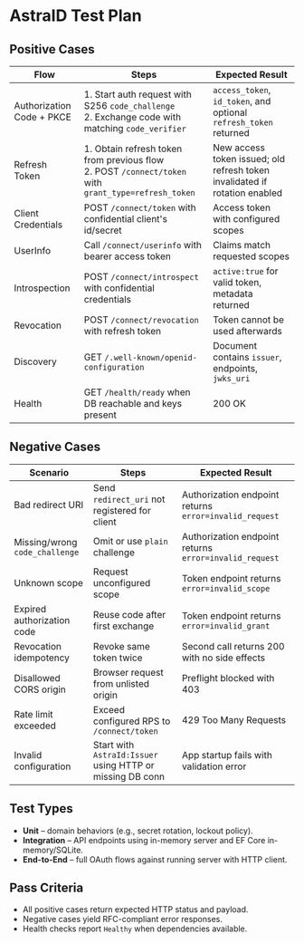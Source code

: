 # AstraID Test Plan

## Positive Cases

| Flow | Steps | Expected Result |
|---|---|---|
| Authorization Code + PKCE | 1. Start auth request with S256 `code_challenge`<br>2. Exchange code with matching `code_verifier` | `access_token`, `id_token`, and optional `refresh_token` returned |
| Refresh Token | 1. Obtain refresh token from previous flow<br>2. POST `/connect/token` with `grant_type=refresh_token` | New access token issued; old refresh token invalidated if rotation enabled |
| Client Credentials | POST `/connect/token` with confidential client's id/secret | Access token with configured scopes |
| UserInfo | Call `/connect/userinfo` with bearer access token | Claims match requested scopes |
| Introspection | POST `/connect/introspect` with confidential credentials | `active:true` for valid token, metadata returned |
| Revocation | POST `/connect/revocation` with refresh token | Token cannot be used afterwards |
| Discovery | GET `/.well-known/openid-configuration` | Document contains `issuer`, endpoints, `jwks_uri` |
| Health | GET `/health/ready` when DB reachable and keys present | 200 OK |

## Negative Cases

| Scenario | Steps | Expected Result |
|---|---|---|
| Bad redirect URI | Send `redirect_uri` not registered for client | Authorization endpoint returns `error=invalid_request` |
| Missing/wrong `code_challenge` | Omit or use `plain` challenge | Authorization endpoint returns `error=invalid_request` |
| Unknown scope | Request unconfigured scope | Token endpoint returns `error=invalid_scope` |
| Expired authorization code | Reuse code after first exchange | Token endpoint returns `error=invalid_grant` |
| Revocation idempotency | Revoke same token twice | Second call returns 200 with no side effects |
| Disallowed CORS origin | Browser request from unlisted origin | Preflight blocked with 403 |
| Rate limit exceeded | Exceed configured RPS to `/connect/token` | 429 Too Many Requests |
| Invalid configuration | Start with `AstraId:Issuer` using HTTP or missing DB conn | App startup fails with validation error |

## Test Types
- **Unit** – domain behaviors (e.g., secret rotation, lockout policy).
- **Integration** – API endpoints using in-memory server and EF Core in-memory/SQLite.
- **End-to-End** – full OAuth flows against running server with HTTP client.

## Pass Criteria
- All positive cases return expected HTTP status and payload.
- Negative cases yield RFC-compliant error responses.
- Health checks report `Healthy` when dependencies available.
